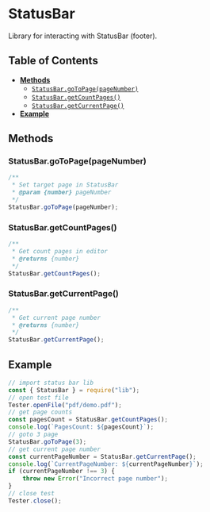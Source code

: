 # StatusBar

Library for interacting with StatusBar (footer).

## Table of Contents

-   [**Methods**](#methods)
    -   [`StatusBar.goToPage(pageNumber)`](#statusbargotopagepagenumber)
    -   [`StatusBar.getCountPages()`](#statusbargetcountpages)
    -   [`StatusBar.getCurrentPage()`](#statusbargetcurrentpage)
-   [**Example**](#example)

## Methods

### StatusBar.goToPage(pageNumber)

```javascript
/**
 * Set target page in StatusBar
 * @param {number} pageNumber
 */
StatusBar.goToPage(pageNumber);
```

### StatusBar.getCountPages()

```javascript
/**
 * Get count pages in editor
 * @returns {number}
 */
StatusBar.getCountPages();
```

### StatusBar.getCurrentPage()

```javascript
/**
 * Get current page number
 * @returns {number}
 */
StatusBar.getCurrentPage();
```

## Example

```javascript
// import status bar lib
const { StatusBar } = require("lib");
// open test file
Tester.openFile("pdf/demo.pdf");
// get page counts
const pagesCount = StatusBar.getCountPages();
console.log(`PagesCount: ${pagesCount}`);
// goto 3 page
StatusBar.goToPage(3);
// get current page number
const currentPageNumber = StatusBar.getCurrentPage();
console.log(`CurrentPageNumber: ${currentPageNumber}`);
if (currentPageNumber !== 3) {
    throw new Error("Incorrect page number");
}
// close test
Tester.close();
```
